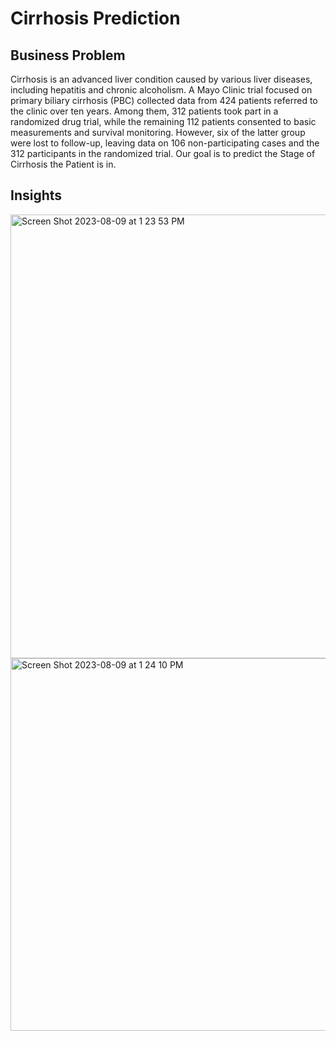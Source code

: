 # Cirrhosis Prediction

## Business Problem
Cirrhosis is an advanced liver condition caused by various liver diseases, including hepatitis and chronic alcoholism. A Mayo Clinic trial focused on primary biliary cirrhosis (PBC) collected data from 424 patients referred to the clinic over ten years. Among them, 312 patients took part in a randomized drug trial, while the remaining 112 patients consented to basic measurements and survival monitoring. However, six of the latter group were lost to follow-up, leaving data on 106 non-participating cases and the 312 participants in the randomized trial. Our goal is to predict the Stage of Cirrhosis the Patient is in.




## Insights

<img width="710" alt="Screen Shot 2023-08-09 at 1 23 53 PM" src="https://github.com/AshikSathiya/Cirrhosis-Prediction/assets/92455762/72e11dec-d91a-4152-b4ab-82bd171f6ea2">


<img width="596" alt="Screen Shot 2023-08-09 at 1 24 10 PM" src="https://github.com/AshikSathiya/Cirrhosis-Prediction/assets/92455762/2cf8f625-db1f-445c-913b-42348b68f351">

